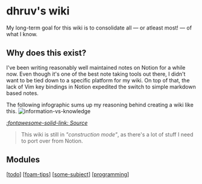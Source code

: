 dhruv's wiki
===

My long-term goal for this wiki is to consolidate all — or atleast most! — of what I know.

Why does this exist?
---

I've been writing reasonably well maintained notes on Notion for a while now. Even though it's one of the best note taking tools out there, I didn't want to be tied down to a specific platform for my wiki. On top of that, the lack of Vim key bindings in Notion expedited the switch to simple markdown based notes.

The following infographic sums up my reasoning behind creating a wiki like this.
<img src="assets/images/information-vs-knowledge.png" alt="information-vs-knowledge" class="responsive">

*[:fontawesome-solid-link: Source](https://www.gapingvoid.com/blog/2014/01/22/information-vs-knowledge/)*

> This wiki is still in *"construction mode"*, as there's a lot of stuff I need to port over from Notion.

Modules
---

[[todo]]
[[foam-tips]]
[[some-subject]]
[[programming]]

[//begin]: # "Autogenerated link references for markdown compatibility"
[todo]: todo.md "Todo"
[foam-tips]: foam-tips.md "Foam tips"
[some-subject]: some-subject/some-subject.md "Some Subject"
[programming]: programming/programming/programming.md "programming/programming.md"
[//end]: # "Autogenerated link references"